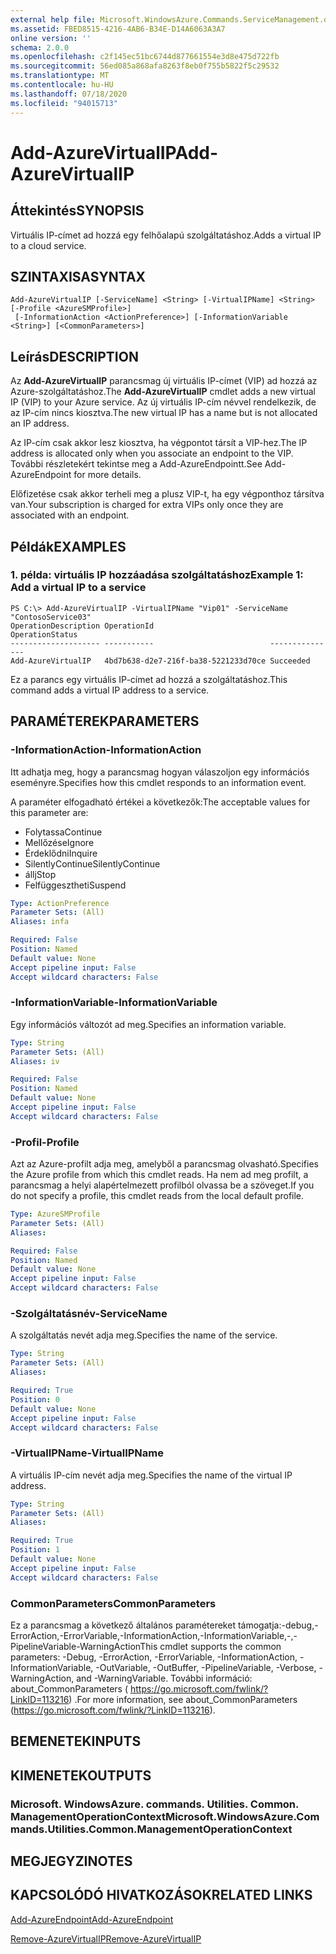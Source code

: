 ```yaml
---
external help file: Microsoft.WindowsAzure.Commands.ServiceManagement.dll-Help.xml
ms.assetid: FBED8515-4216-4AB6-B34E-D14A6063A3A7
online version: ''
schema: 2.0.0
ms.openlocfilehash: c2f145ec51bc6744d877661554e3d8e475d722fb
ms.sourcegitcommit: 56ed085a868afa8263f8eb0f755b5822f5c29532
ms.translationtype: MT
ms.contentlocale: hu-HU
ms.lasthandoff: 07/18/2020
ms.locfileid: "94015713"
---
```

# <span data-ttu-id="56a53-101">Add-AzureVirtualIP</span><span class="sxs-lookup"><span data-stu-id="56a53-101">Add-AzureVirtualIP</span></span>

## <span data-ttu-id="56a53-102">Áttekintés</span><span class="sxs-lookup"><span data-stu-id="56a53-102">SYNOPSIS</span></span>
<span data-ttu-id="56a53-103">Virtuális IP-címet ad hozzá egy felhőalapú szolgáltatáshoz.</span><span class="sxs-lookup"><span data-stu-id="56a53-103">Adds a virtual IP to a cloud service.</span></span>

## <span data-ttu-id="56a53-104">SZINTAXISA</span><span class="sxs-lookup"><span data-stu-id="56a53-104">SYNTAX</span></span>

```
Add-AzureVirtualIP [-ServiceName] <String> [-VirtualIPName] <String> [-Profile <AzureSMProfile>]
 [-InformationAction <ActionPreference>] [-InformationVariable <String>] [<CommonParameters>]
```

## <span data-ttu-id="56a53-105">Leírás</span><span class="sxs-lookup"><span data-stu-id="56a53-105">DESCRIPTION</span></span>
<span data-ttu-id="56a53-106">Az **Add-AzureVirtualIP** parancsmag új virtuális IP-címet (VIP) ad hozzá az Azure-szolgáltatáshoz.</span><span class="sxs-lookup"><span data-stu-id="56a53-106">The **Add-AzureVirtualIP** cmdlet adds a new virtual IP (VIP) to your Azure service.</span></span>
<span data-ttu-id="56a53-107">Az új virtuális IP-cím névvel rendelkezik, de az IP-cím nincs kiosztva.</span><span class="sxs-lookup"><span data-stu-id="56a53-107">The new virtual IP has a name but is not allocated an IP address.</span></span>

<span data-ttu-id="56a53-108">Az IP-cím csak akkor lesz kiosztva, ha végpontot társít a VIP-hez.</span><span class="sxs-lookup"><span data-stu-id="56a53-108">The IP address is allocated only when you associate an endpoint to the VIP.</span></span>
<span data-ttu-id="56a53-109">További részletekért tekintse meg a Add-AzureEndpointt.</span><span class="sxs-lookup"><span data-stu-id="56a53-109">See Add-AzureEndpoint for more details.</span></span>

<span data-ttu-id="56a53-110">Előfizetése csak akkor terheli meg a plusz VIP-t, ha egy végponthoz társítva van.</span><span class="sxs-lookup"><span data-stu-id="56a53-110">Your subscription is charged for extra VIPs only once they are associated with an endpoint.</span></span>

## <span data-ttu-id="56a53-111">Példák</span><span class="sxs-lookup"><span data-stu-id="56a53-111">EXAMPLES</span></span>

### <span data-ttu-id="56a53-112">1. példa: virtuális IP hozzáadása szolgáltatáshoz</span><span class="sxs-lookup"><span data-stu-id="56a53-112">Example 1: Add a virtual IP to a service</span></span>
```
PS C:\> Add-AzureVirtualIP -VirtualIPName "Vip01" -ServiceName "ContosoService03"
OperationDescription OperationId                          OperationStatus
-------------------- -----------                          ---------------
Add-AzureVirtualIP   4bd7b638-d2e7-216f-ba38-5221233d70ce Succeeded
```

<span data-ttu-id="56a53-113">Ez a parancs egy virtuális IP-címet ad hozzá a szolgáltatáshoz.</span><span class="sxs-lookup"><span data-stu-id="56a53-113">This command adds a virtual IP address to a service.</span></span>

## <span data-ttu-id="56a53-114">PARAMÉTEREK</span><span class="sxs-lookup"><span data-stu-id="56a53-114">PARAMETERS</span></span>

### <span data-ttu-id="56a53-115">-InformationAction</span><span class="sxs-lookup"><span data-stu-id="56a53-115">-InformationAction</span></span>
<span data-ttu-id="56a53-116">Itt adhatja meg, hogy a parancsmag hogyan válaszoljon egy információs eseményre.</span><span class="sxs-lookup"><span data-stu-id="56a53-116">Specifies how this cmdlet responds to an information event.</span></span>

<span data-ttu-id="56a53-117">A paraméter elfogadható értékei a következők:</span><span class="sxs-lookup"><span data-stu-id="56a53-117">The acceptable values for this parameter are:</span></span>

- <span data-ttu-id="56a53-118">Folytassa</span><span class="sxs-lookup"><span data-stu-id="56a53-118">Continue</span></span>
- <span data-ttu-id="56a53-119">Mellőzése</span><span class="sxs-lookup"><span data-stu-id="56a53-119">Ignore</span></span>
- <span data-ttu-id="56a53-120">Érdeklődni</span><span class="sxs-lookup"><span data-stu-id="56a53-120">Inquire</span></span>
- <span data-ttu-id="56a53-121">SilentlyContinue</span><span class="sxs-lookup"><span data-stu-id="56a53-121">SilentlyContinue</span></span>
- <span data-ttu-id="56a53-122">állj</span><span class="sxs-lookup"><span data-stu-id="56a53-122">Stop</span></span>
- <span data-ttu-id="56a53-123">Felfüggesztheti</span><span class="sxs-lookup"><span data-stu-id="56a53-123">Suspend</span></span>

```yaml
Type: ActionPreference
Parameter Sets: (All)
Aliases: infa

Required: False
Position: Named
Default value: None
Accept pipeline input: False
Accept wildcard characters: False
```

### <span data-ttu-id="56a53-124">-InformationVariable</span><span class="sxs-lookup"><span data-stu-id="56a53-124">-InformationVariable</span></span>
<span data-ttu-id="56a53-125">Egy információs változót ad meg.</span><span class="sxs-lookup"><span data-stu-id="56a53-125">Specifies an information variable.</span></span>

```yaml
Type: String
Parameter Sets: (All)
Aliases: iv

Required: False
Position: Named
Default value: None
Accept pipeline input: False
Accept wildcard characters: False
```

### <span data-ttu-id="56a53-126">-Profil</span><span class="sxs-lookup"><span data-stu-id="56a53-126">-Profile</span></span>
<span data-ttu-id="56a53-127">Azt az Azure-profilt adja meg, amelyből a parancsmag olvasható.</span><span class="sxs-lookup"><span data-stu-id="56a53-127">Specifies the Azure profile from which this cmdlet reads.</span></span>
<span data-ttu-id="56a53-128">Ha nem ad meg profilt, a parancsmag a helyi alapértelmezett profilból olvassa be a szöveget.</span><span class="sxs-lookup"><span data-stu-id="56a53-128">If you do not specify a profile, this cmdlet reads from the local default profile.</span></span>

```yaml
Type: AzureSMProfile
Parameter Sets: (All)
Aliases: 

Required: False
Position: Named
Default value: None
Accept pipeline input: False
Accept wildcard characters: False
```

### <span data-ttu-id="56a53-129">-Szolgáltatásnév</span><span class="sxs-lookup"><span data-stu-id="56a53-129">-ServiceName</span></span>
<span data-ttu-id="56a53-130">A szolgáltatás nevét adja meg.</span><span class="sxs-lookup"><span data-stu-id="56a53-130">Specifies the name of the service.</span></span>

```yaml
Type: String
Parameter Sets: (All)
Aliases: 

Required: True
Position: 0
Default value: None
Accept pipeline input: False
Accept wildcard characters: False
```

### <span data-ttu-id="56a53-131">-VirtualIPName</span><span class="sxs-lookup"><span data-stu-id="56a53-131">-VirtualIPName</span></span>
<span data-ttu-id="56a53-132">A virtuális IP-cím nevét adja meg.</span><span class="sxs-lookup"><span data-stu-id="56a53-132">Specifies the name of the virtual IP address.</span></span>

```yaml
Type: String
Parameter Sets: (All)
Aliases: 

Required: True
Position: 1
Default value: None
Accept pipeline input: False
Accept wildcard characters: False
```

### <span data-ttu-id="56a53-133">CommonParameters</span><span class="sxs-lookup"><span data-stu-id="56a53-133">CommonParameters</span></span>
<span data-ttu-id="56a53-134">Ez a parancsmag a következő általános paramétereket támogatja:-debug,-ErrorAction,-ErrorVariable,-InformationAction,-InformationVariable,-,-PipelineVariable-WarningAction</span><span class="sxs-lookup"><span data-stu-id="56a53-134">This cmdlet supports the common parameters: -Debug, -ErrorAction, -ErrorVariable, -InformationAction, -InformationVariable, -OutVariable, -OutBuffer, -PipelineVariable, -Verbose, -WarningAction, and -WarningVariable.</span></span> <span data-ttu-id="56a53-135">További információ: about_CommonParameters ( https://go.microsoft.com/fwlink/?LinkID=113216) .</span><span class="sxs-lookup"><span data-stu-id="56a53-135">For more information, see about_CommonParameters (https://go.microsoft.com/fwlink/?LinkID=113216).</span></span>

## <span data-ttu-id="56a53-136">BEMENETEK</span><span class="sxs-lookup"><span data-stu-id="56a53-136">INPUTS</span></span>

## <span data-ttu-id="56a53-137">KIMENETEK</span><span class="sxs-lookup"><span data-stu-id="56a53-137">OUTPUTS</span></span>

### <span data-ttu-id="56a53-138">Microsoft. WindowsAzure. commands. Utilities. Common. ManagementOperationContext</span><span class="sxs-lookup"><span data-stu-id="56a53-138">Microsoft.WindowsAzure.Commands.Utilities.Common.ManagementOperationContext</span></span>

## <span data-ttu-id="56a53-139">MEGJEGYZI</span><span class="sxs-lookup"><span data-stu-id="56a53-139">NOTES</span></span>

## <span data-ttu-id="56a53-140">KAPCSOLÓDÓ HIVATKOZÁSOK</span><span class="sxs-lookup"><span data-stu-id="56a53-140">RELATED LINKS</span></span>

[<span data-ttu-id="56a53-141">Add-AzureEndpoint</span><span class="sxs-lookup"><span data-stu-id="56a53-141">Add-AzureEndpoint</span></span>](./Add-AzureEndpoint.md)

[<span data-ttu-id="56a53-142">Remove-AzureVirtualIP</span><span class="sxs-lookup"><span data-stu-id="56a53-142">Remove-AzureVirtualIP</span></span>](./Remove-AzureVirtualIP.md)


